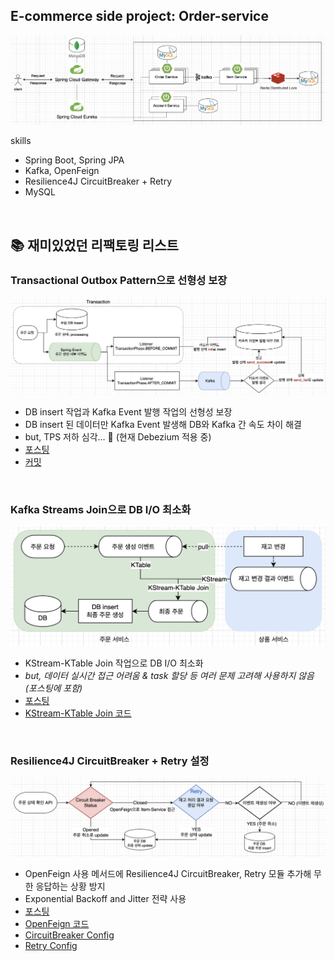 ## E-commerce side project: Order-service

![](/_img/e_commerce_240825.png)

skills 
- Spring Boot, Spring JPA
- Kafka, OpenFeign
- Resilience4J CircuitBreaker + Retry
- MySQL
<br>

## 📚 재미있었던 리팩토링 리스트

### Transactional Outbox Pattern으로 선형성 보장

![](/_img/transactional_outbox_pattern.png)
- DB insert 작업과 Kafka Event 발행 작업의 선형성 보장
- DB insert 된 데이터만 Kafka Event 발생해 DB와 Kafka 간 속도 차이 해결
- but, TPS 저하 심각... 🤔 (현재 Debezium 적용 중)
- [포스팅](https://medium.com/@im_zero/transactional-outbox-pattern%EC%9C%BC%EB%A1%9C-%EC%9D%B4%EB%B2%A4%ED%8A%B8-%EB%B0%9C%ED%96%89-%EB%B3%B4%EC%9E%A5%ED%95%98%EA%B8%B0-0f2e045b2e50)
- [커밋](https://github.com/imzero238/Order-service/commit/6d4fcc6f6b19882117ef7f42369ba689ca535034)
<br>

### Kafka Streams Join으로 DB I/O 최소화

![](/_img/kstream_ktable_join.png)

- KStream-KTable Join 작업으로 DB I/O 최소화
- *but, 데이터 실시간 접근 어려움 & task 할당 등 여러 문제 고려해 사용하지 않음 (포스팅에 포함)*
- [포스팅](https://medium.com/@im_zero/kstream-ktable-join-%EC%A0%81%EC%9A%A9-%EC%8B%A4%ED%8C%A8%EA%B8%B0-f7b8bfa11e42)
- [KStream-KTable Join 코드](https://github.com/imzero238/Order-service/blob/master/src/main/java/com/ecommerce/orderservice/kafka/config/streams/KStreamKTableJoinConfig.java)
<br>

### Resilience4J CircuitBreaker + Retry 설정

![](/_img/circuit-breaker-retry.png)

- OpenFeign 사용 메서드에 Resilience4J CircuitBreaker, Retry 모듈 추가해 무한 응답하는 상황 방지
- Exponential Backoff and Jitter 전략 사용
- [포스팅](https://medium.com/@im_zero/resilience4j-retry-circuitbreaker-%EC%A0%81%EC%9A%A9%ED%95%98%EA%B8%B0-a60d06a46c54)
- [OpenFeign 코드](https://github.com/imzero238/Order-service/blob/master/src/main/java/com/ecommerce/orderservice/openfeign/ItemServiceClient.java)
- [CircuitBreaker Config](https://github.com/imzero238/Order-service/blob/master/src/main/java/com/ecommerce/orderservice/resilience4j/Resilience4jCircuitBreakerConfig.java)
- [Retry Config](https://github.com/imzero238/Order-service/blob/master/src/main/java/com/ecommerce/orderservice/resilience4j/Resilience4jRetryConfig.java)

